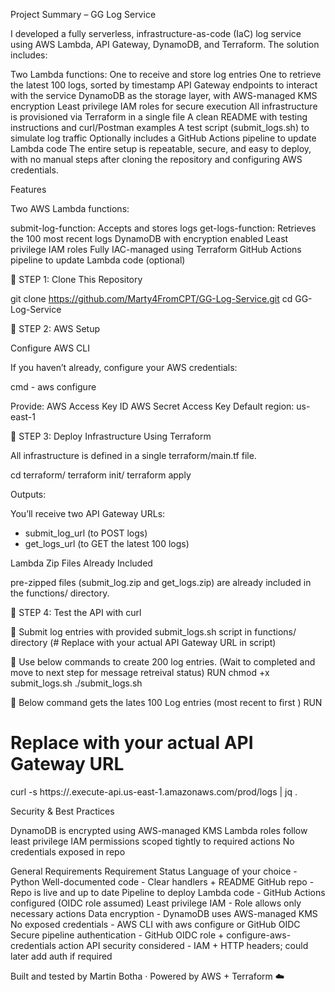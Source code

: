 Project Summary – GG Log Service

I developed a fully serverless, infrastructure-as-code (IaC) log service using AWS Lambda, API Gateway, DynamoDB, and Terraform. The solution includes:

Two Lambda functions:
One to receive and store log entries
One to retrieve the latest 100 logs, sorted by timestamp
API Gateway endpoints to interact with the service
DynamoDB as the storage layer, with AWS-managed KMS encryption
Least privilege IAM roles for secure execution
All infrastructure is provisioned via Terraform in a single file
A clean README with testing instructions and curl/Postman examples
A test script (submit_logs.sh) to simulate log traffic
Optionally includes a GitHub Actions pipeline to update Lambda code
The entire setup is repeatable, secure, and easy to deploy, with no manual steps after cloning the repository and configuring AWS credentials.



Features

Two AWS Lambda functions:

submit-log-function: Accepts and stores logs
get-logs-function: Retrieves the 100 most recent logs
DynamoDB with encryption enabled
Least privilege IAM roles
Fully IAC-managed using Terraform
GitHub Actions pipeline to update Lambda code (optional)




🔷 STEP 1: Clone This Repository

git clone https://github.com/Marty4FromCPT/GG-Log-Service.git
cd GG-Log-Service




🔷 STEP 2: AWS Setup

Configure AWS CLI

If you haven’t already, configure your AWS credentials:

cmd - aws configure

Provide:
AWS Access Key ID
AWS Secret Access Key
Default region: us-east-1




🔷 STEP 3: Deploy Infrastructure Using Terraform

All infrastructure is defined in a single terraform/main.tf file.

cd terraform/
terraform init/
terraform apply

Outputs:

You’ll receive two API Gateway URLs:

- submit_log_url  (to POST logs)
- get_logs_url    (to GET the latest 100 logs)


Lambda Zip Files Already Included 

pre-zipped files (submit_log.zip and get_logs.zip) are already included in the functions/ directory.



🔷 STEP 4: Test the API with curl

🔹 Submit log entries with provided submit_logs.sh script in functions/ directory   (# Replace <api-url> with your actual API Gateway URL in script)
   
🔹 Use below commands to create 200 log entries. (Wait to completed and move to next step for message retreival status)
   RUN
   chmod +x submit_logs.sh
   ./submit_logs.sh


🔹 Below command gets the lates 100 Log entries (most recent to first )
RUN
# Replace <api-url> with your actual API Gateway URL
curl -s https://<api-id>.execute-api.us-east-1.amazonaws.com/prod/logs | jq .




Security & Best Practices

DynamoDB is encrypted using AWS-managed KMS
Lambda roles follow least privilege
IAM permissions scoped tightly to required actions
No credentials exposed in repo

General Requirements
Requirement	 Status
Language of your choice	- Python
Well-documented code	- Clear handlers + README
GitHub repo	- Repo is live and up to date
Pipeline to deploy Lambda code - GitHub Actions configured (OIDC role assumed)
Least privilege IAM	- Role allows only necessary actions
Data encryption - DynamoDB uses AWS-managed KMS
No exposed credentials	- AWS CLI with aws configure or GitHub OIDC
Secure pipeline authentication - GitHub OIDC role + configure-aws-credentials action
API security considered	- IAM + HTTP headers; could later add auth if required


Built and tested by Martin Botha · Powered by AWS + Terraform ☁️

